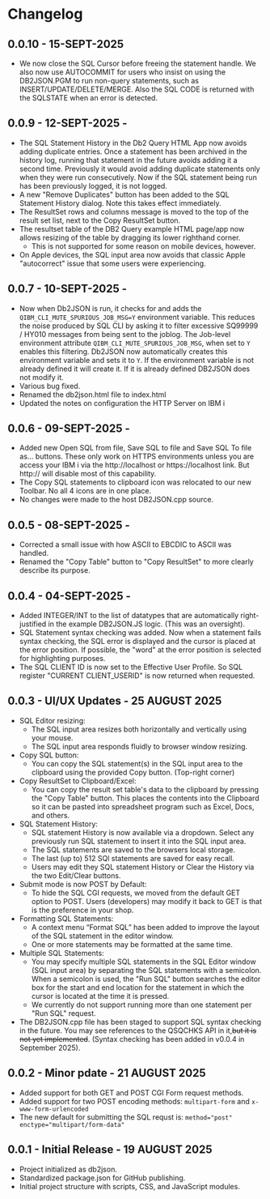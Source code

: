 # Changelog

## 0.0.10 - 15-SEPT-2025
- We now close the SQL Cursor before freeing the statement handle. We also now use AUTOCOMMIT for users who insist on using the DB2JSON.PGM to run non-query statements, such as INSERT/UPDATE/DELETE/MERGE. Also the SQL CODE is returned with the SQLSTATE when an error is detected.

## 0.0.9 - 12-SEPT-2025 -
- The SQL Statement History in the Db2 Query HTML App now avoids adding duplicate entries. Once a statement has been archived in the history log, running that statement in the future avoids adding it a second time. Previously it would avoid adding duplicate statements only when they were run consecutively. Now if the SQL statement being run has been previously logged, it is not logged.
- A new "Remove Duplicates" button has been added to the SQL Statement History dialog. Note this takes effect immediately.
- The ResultSet rows and columns message is moved to the top of the result set list, next to the Copy ResultSet button.
- The resultset table of the DB2 Query example HTML page/app now allows resizing of the table by dragging its lower righthand corner.
  - This is not supported for some reason on mobile devices, however.
- On Apple devices, the SQL input area now avoids that classic Apple "autocorrect" issue that some users were experiencing.

## 0.0.7 - 10-SEPT-2025 -
- Now when Db2JSON is run, it checks for and adds the `QIBM_CLI_MUTE_SPURIOUS_JOB_MSG=Y` environment variable. This reduces the noise produced by SQL CLI by asking it to filter excessive SQ99999 / HY010 messages from being sent to the joblog. The Job-level environment attribute `QIBM_CLI_MUTE_SPURIOUS_JOB_MSG`, when set to `Y` enables this filtering. Db2JSON now automatically creates this environment variable and sets it to `Y`. If the environment variable is not already defined it will create it. If it is already defined DB2JSON does not modify it.
- Various bug fixed.
- Renamed the db2json.html file to index.html
- Updated the notes on configuration the HTTP Server on IBM i

## 0.0.6 - 09-SEPT-2025 -
- Added new Open SQL from file, Save SQL to file and Save SQL To file as... buttons. These only work on HTTPS environments unless you are access your IBM i via the http://localhost or https://localhost link. But http://<myipaddress> will disable most of this capability.
- The Copy SQL statements to clipboard icon was relocated to our new Toolbar. No all 4 icons are in one place.
- No changes were made to the host DB2JSON.cpp source.

## 0.0.5 - 08-SEPT-2025 -
- Corrected a small issue with how ASCII to EBCDIC to ASCII was handled.
- Renamed the "Copy Table" button to "Copy ResultSet" to more clearly describe its purpose.

## 0.0.4 - 04-SEPT-2025 -
- Added INTEGER/INT to the list of datatypes that are automatically right-justified in the example DB2JSON.JS logic. (This was an oversight).
- SQL Statement syntax checking was added. Now when a statement fails syntax checking, the SQL error is displayed and the cursor is placed at the error position. If possible, the "word" at the error position is selected for highlighting purposes.
- The SQL CLIENT ID is now set to the Effective User Profile. So SQL register "CURRENT CLIENT_USERID" is now returned when requested.

## 0.0.3 - UI/UX Updates - 25 AUGUST 2025
- SQL Editor resizing:
  - The SQL input area resizes both horizontally and vertically using your mouse.
  - The SQL input area responds fluidly to browser window resizing.
- Copy SQL button:
  - You can copy the SQL statement(s) in the SQL input area to the clipboard using the provided Copy button. (Top-right corner)
- Copy ResultSet to Clipboard/Excel:
  - You can copy the result set table's data to the clipboard by pressing the "Copy Table" button. This places the contents into the Clipboard so it can be pasted into spreadsheet program such as Excel, Docs, and others.
- SQL Statement History:
  - SQL statement History is now available via a dropdown. Select any previously run SQL statement to insert it into the SQL input area.
  - The SQL statements are saved to the browsers local storage.
  - The last (up to) 512 SQl statements are saved for easy recall.
  - Users may edit they SQL statement History or Clear the History via the two Edit/Clear buttons.
- Submit mode is now POST by Default:
  - To hide the SQL CGI requests, we moved from the default GET option to POST.  Users (developers) may modify it back to GET is that is the preference in your shop.
- Formatting SQL Statements:
  - A context menu “Format SQL” has been added to improve the layout of the SQL statement in the editor window.
  - One or more statements may be formatted at the same time.
- Multiple SQL Statements:
  - You may specify multiple SQL statements in the SQL Editor window (SQL input area) by separating the SQL statements with a semicolon. When a semicolon is used, the "Run SQL" button searches the editor box for the start and end location for the statement in which the cursor is located at the time it is pressed.
  - We currently do not support running more than one statement per "Run SQL" request.
- The DB2JSON.cpp file has been staged to support SQL syntax checking in the future. You may see references to the QSQCHKS API in it,~~but it is not yet implemented~~. (Syntax checking has been added in v0.0.4 in September 2025).

## 0.0.2 - Minor pdate - 21 AUGUST 2025
- Added support for both GET and POST CGI Form request methods.
- Added support for two POST encoding methods: `multipart-form` and `x-www-form-urlencoded`
- The new default for submitting the SQL requst is: `method="post" enctype="multipart/form-data"`

## 0.0.1 - Initial Release - 19 AUGUST 2025
- Project initialized as db2json.
- Standardized package.json for GitHub publishing.
- Initial project structure with scripts, CSS, and JavaScript modules.
